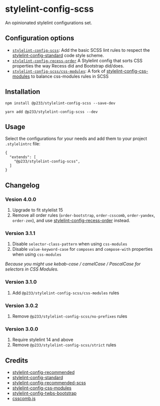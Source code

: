 # stylelint-config-scss

An opinionated stylelint configurations set.

## Configuration options

- [`stylelint-config-scss`](index.js): Add the basic SCSS lint rules to respect the [stylelint-config-standard](https://github.com/stylelint/stylelint-config-standard) code style scheme.
- [`stylelint-config-recess-order`](https://www.npmjs.com/package/stylelint-config-recess-order) A Stylelint config that sorts CSS properties the way Recess did and Bootstrap did/does.
- [`stylelint-config-scss/css-modules`](./css-modules.js): A fork of [stylelint-config-css-modules](https://github.com/pascalduez/stylelint-config-css-modules) to balance css-modules rules in SCSS

## Installation

```
npm install @p233/stylelint-config-scss --save-dev
```

```
yarn add @p233/stylelint-config-scss --dev
```

## Usage

Select the configurations for your needs and add them to your project `.stylelintrc` file:

```
{
  "extends": [
    "@p233/stylelint-config-scss",
  ]
}
```

## Changelog

### Vesion 4.0.0

1. Upgrade to fit stylelist 15
2. Remove all order rules (`order-bootstrap`, `order-csscomb`, `order-yandex`, `order-zen`), and use [stylelint-config-recess-order](https://www.npmjs.com/package/stylelint-config-recess-order) instead.

### Version 3.1.1

1. Disable `selector-class-pattern` when using `css-modules`
2. Disable `value-keyword-case` for `composes` and `compose-with` properties when using `css-modules`

_Because you might use kebab-case / camelCase / PascalCase for selectors in CSS Modules._

### Version 3.1.0

1. Add `@p233/stylelint-config-scss/css-modules` rules

### Version 3.0.2

1. Remove `@p233/stylelint-config-scss/no-prefixes` rules

### Version 3.0.0

1. Require stylelint 14 and above
2. Remove `@p233/stylelint-config-scss/strict` rules

## Credits

- [stylelint-config-recommended](https://github.com/stylelint/stylelint-config-recommended)
- [stylelint-config-standard](https://github.com/stylelint/stylelint-config-standard)
- [stylelint-config-recommended-scss](https://github.com/stylelint-scss/stylelint-config-recommended-scss)
- [stylelint-config-css-modules](https://github.com/pascalduez/stylelint-config-css-modules)
- [stylelint-config-twbs-bootstrap](https://github.com/twbs/stylelint-config-twbs-bootstrap)
- [csscomb.js](https://github.com/csscomb/csscomb.js)
